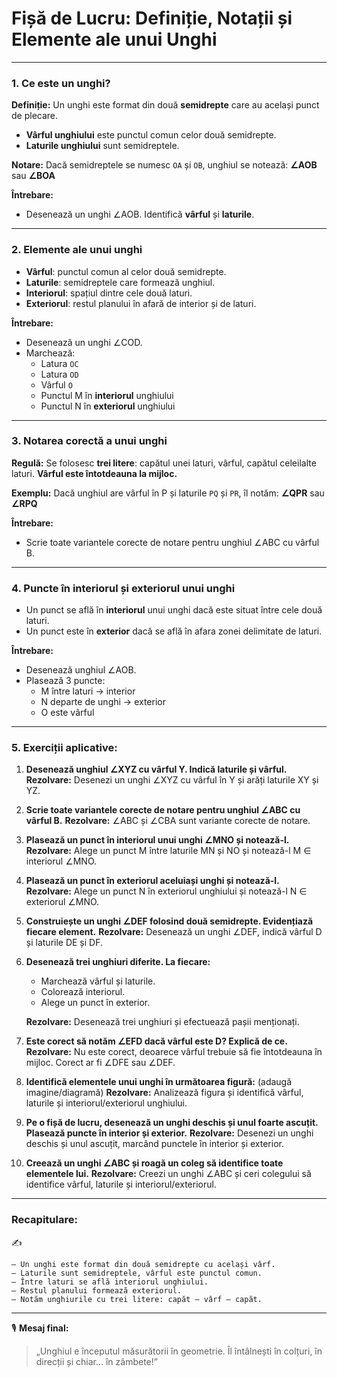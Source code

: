 # **Fișă de Lucru: Definiție, Notații și Elemente ale unui Unghi**

------

### **1. Ce este un unghi?**

**Definiție:**
 Un unghi este format din două **semidrepte** care au același punct de plecare.

- **Vârful unghiului** este punctul comun celor două semidrepte.
- **Laturile unghiului** sunt semidreptele.

**Notare:**
 Dacă semidreptele se numesc `OA` și `OB`, unghiul se notează:
 **∠AOB** sau **∠BOA**

**Întrebare:**

- Desenează un unghi ∠AOB. Identifică **vârful** și **laturile**.

------

### **2. Elemente ale unui unghi**

- **Vârful**: punctul comun al celor două semidrepte.
- **Laturile**: semidreptele care formează unghiul.
- **Interiorul**: spațiul dintre cele două laturi.
- **Exteriorul**: restul planului în afară de interior și de laturi.

**Întrebare:**

- Desenează un unghi ∠COD.
- Marchează:
  - Latura `OC`
  - Latura `OD`
  - Vârful `O`
  - Punctul M în **interiorul** unghiului
  - Punctul N în **exteriorul** unghiului

------

### **3. Notarea corectă a unui unghi**

**Regulă:**
 Se folosesc **trei litere**: capătul unei laturi, vârful, capătul celeilalte laturi.
 **Vârful este întotdeauna la mijloc.**

**Exemplu:**
 Dacă unghiul are vârful în P și laturile `PQ` și `PR`, îl notăm:
 **∠QPR** sau **∠RPQ**

**Întrebare:**

- Scrie toate variantele corecte de notare pentru unghiul ∠ABC cu vârful B.

------

### **4. Puncte în interiorul și exteriorul unui unghi**

- Un punct se află în **interiorul** unui unghi dacă este situat între cele două laturi.
- Un punct este în **exterior** dacă se află în afara zonei delimitate de laturi.

**Întrebare:**

- Desenează unghiul ∠AOB.
- Plasează 3 puncte:
  - M între laturi → interior
  - N departe de unghi → exterior
  - O este vârful

------

### **5. Exerciții aplicative:**

1. **Desenează unghiul ∠XYZ cu vârful Y. Indică laturile și vârful.**
    **Rezolvare:** Desenezi un unghi ∠XYZ cu vârful în Y și arăți laturile XY și YZ.

2. **Scrie toate variantele corecte de notare pentru unghiul ∠ABC cu vârful B.**
    **Rezolvare:** ∠ABC și ∠CBA sunt variante corecte de notare.

3. **Plasează un punct în interiorul unui unghi ∠MNO și notează-l.**
    **Rezolvare:** Alege un punct M între laturile MN și NO și notează-l M ∈ interiorul ∠MNO.

4. **Plasează un punct în exteriorul aceluiași unghi și notează-l.**
    **Rezolvare:** Alege un punct N în exteriorul unghiului și notează-l N ∈ exteriorul ∠MNO.

5. **Construiește un unghi ∠DEF folosind două semidrepte. Evidențiază fiecare element.**
    **Rezolvare:** Desenează un unghi ∠DEF, indică vârful D și laturile DE și DF.

6. **Desenează trei unghiuri diferite. La fiecare:**

   - Marchează vârful și laturile.
   - Colorează interiorul.
   - Alege un punct în exterior.

   **Rezolvare:** Desenează trei unghiuri și efectuează pașii menționați.

7. **Este corect să notăm ∠EFD dacă vârful este D? Explică de ce.**
    **Rezolvare:** Nu este corect, deoarece vârful trebuie să fie întotdeauna în mijloc. Corect ar fi ∠DFE sau ∠DEF.

8. **Identifică elementele unui unghi în următoarea figură:** (adaugă imagine/diagramă)
    **Rezolvare:** Analizează figura și identifică vârful, laturile și interiorul/exteriorul unghiului.

9. **Pe o fișă de lucru, desenează un unghi deschis și unul foarte ascuțit. Plasează puncte în interior și exterior.**
    **Rezolvare:** Desenezi un unghi deschis și unul ascuțit, marcând punctele în interior și exterior.

10. **Creează un unghi ∠ABC și roagă un coleg să identifice toate elementele lui.**
     **Rezolvare:** Creezi un unghi ∠ABC și ceri colegului să identifice vârful, laturile și interiorul/exteriorul.

------

### **Recapitulare:**

✍️

```
– Un unghi este format din două semidrepte cu același vârf.
– Laturile sunt semidreptele, vârful este punctul comun.
– Între laturi se află interiorul unghiului.
– Restul planului formează exteriorul.
– Notăm unghiurile cu trei litere: capăt – vârf – capăt.
```

------

🎙️ **Mesaj final:**

> „Unghiul e începutul măsurătorii în geometrie. Îl întâlnești în colțuri, în direcții și chiar… în zâmbete!”